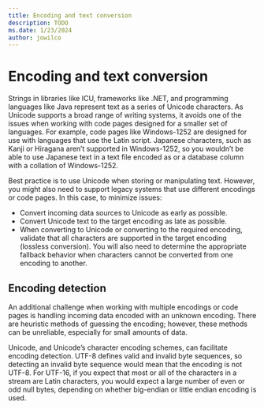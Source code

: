 ```yaml
---
title: Encoding and text conversion
description: TODO
ms.date: 1/23/2024
author: jowilco
---
```

# Encoding and text conversion

Strings in libraries like ICU, frameworks like .NET, and programming languages like Java represent text as a series of Unicode characters. As Unicode supports a broad range of writing systems, it avoids one of the issues when working with code pages designed for a smaller set of languages. For example, code pages like Windows-1252 are designed for use with languages that use the Latin script. Japanese characters, such as Kanji or Hiragana aren’t supported in Windows-1252, so you wouldn’t be able to use Japanese text in a text file encoded as or a database column with a collation of Windows-1252.

Best practice is to use Unicode when storing or manipulating text. However, you might also need to support legacy systems that use different encodings or code pages. In this case, to minimize issues:

- Convert incoming data sources to Unicode as early as possible.
- Convert Unicode text to the target encoding as late as possible.
- When converting to Unicode or converting to the required encoding, validate that all characters are supported in the target encoding (lossless conversion). You will also need to determine the appropriate fallback behavior when characters cannot be converted from one encoding to another.

## Encoding detection

An additional challenge when working with multiple encodings or code pages is handling incoming data encoded with an unknown encoding. There are heuristic methods of guessing the encoding; however, these methods can be unreliable, especially for small amounts of data.

Unicode, and Unicode’s character encoding schemes, can facilitate encoding detection. UTF-8 defines valid and invalid byte sequences, so detecting an invalid byte sequence would mean that the encoding is not UTF-8. For UTF-16, if you expect that most or all of the characters in a stream are Latin characters, you would expect a large number of even or odd null bytes, depending on whether big-endian or little endian encoding is used. 

